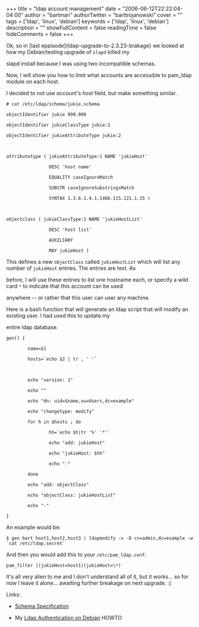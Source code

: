 +++
title = "ldap account management"
date = "2006-06-12T22:22:04-04:00"
author = "bartman"
authorTwitter = "barttrojanowski"
cover = ""
tags = ['ldap', 'linux', 'debian']
keywords = ['ldap', 'linux', 'debian']
description = ""
showFullContent = false
readingTime = false
hideComments = false
+++

Ok, so in [last eppisode]{ldap-upgrade-to-2.3.23-brakage} we looked at how my Debian/testing upgrade of `slapd` killed my 

slapd install because I was using two incompatible schemas.



Now, I will show you how to limit what accounts are accessible to pam_ldap module on each host.



<!--more-->



I decided to not use *account*'s *host* field, but make something similar.



    # cat /etc/ldap/schema/jukie.schema 

    objectIdentifier jukie 999.999

    objectIdentifier jukieClassType jukie:1

    objectIdentifier jukieAttributeType jukie:2



    attributetype ( jukieAttributeType:1 NAME 'jukieHost'

                    DESC 'host name'

                    EQUALITY caseIgnoreMatch

                    SUBSTR caseIgnoreSubstringsMatch

                    SYNTAX 1.3.6.1.4.1.1466.115.121.1.15 )



    objectclass ( jukieClassType:1 NAME 'jukieHostList'

                    DESC 'host list'

                    AUXILIARY

                    MAY jukieHost )



This defines a new `objectClass` called `jukieHostList` which will list any number of `jukieHost` entries.  The entries are text.  As

before, I will use these entries to list one hostname each, or specify a wild card `*` to indicate that this account can be used 

anywhere -- or rather that this user can user any machine.



Here is a bash function that will generate an ldap script that will modify an existing user.  I had used this to update my 

entire ldap database.



    gen() {

            name=$1

            hosts=`echo $2 | tr , ' '`



            echo "version: 1"

            echo ""

            echo "dn: uid=$name,ou=Users,dc=example"

            echo "changetype: modify"

            for h in $hosts ; do

                    hh=`echo $h|tr '%' '*'`

                    echo "add: jukieHost"

                    echo "jukieHost: $hh"

                    echo "-"

            done

            echo "add: objectClass"

            echo "objectClass: jukieHostList"

            echo "-"

    }



An example would be:



    $ gen bart host1,host2,host3 | ldapmodify -x -D cn=admin,dc=example -w `cat /etc/ldap.secret`



And then you would add this to your `/etc/pam_ldap.conf`:



    pam_filter |(jukieHost=host1)(jukieHost=\*)



It's all very alien to me and I don't understand all of it, but it works... so for now I leave it alone... awaiting further breakage on next upgrade. :(



Links:



  - [Schema Specification](http://www.openldap.org/doc/admin23/schema.html)

  - My [Ldap Authentication on Debian](http://www.jukie.net/~bart/ldap/ldap-authentication-on-debian/index.html) HOWTO
